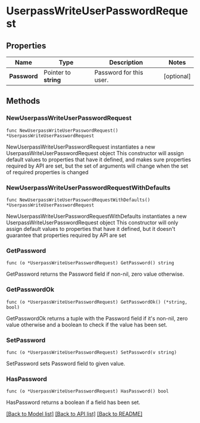 # UserpassWriteUserPasswordRequest

## Properties

Name | Type | Description | Notes
------------ | ------------- | ------------- | -------------
**Password** | Pointer to **string** | Password for this user. | [optional] 

## Methods

### NewUserpassWriteUserPasswordRequest

`func NewUserpassWriteUserPasswordRequest() *UserpassWriteUserPasswordRequest`

NewUserpassWriteUserPasswordRequest instantiates a new UserpassWriteUserPasswordRequest object
This constructor will assign default values to properties that have it defined,
and makes sure properties required by API are set, but the set of arguments
will change when the set of required properties is changed

### NewUserpassWriteUserPasswordRequestWithDefaults

`func NewUserpassWriteUserPasswordRequestWithDefaults() *UserpassWriteUserPasswordRequest`

NewUserpassWriteUserPasswordRequestWithDefaults instantiates a new UserpassWriteUserPasswordRequest object
This constructor will only assign default values to properties that have it defined,
but it doesn't guarantee that properties required by API are set

### GetPassword

`func (o *UserpassWriteUserPasswordRequest) GetPassword() string`

GetPassword returns the Password field if non-nil, zero value otherwise.

### GetPasswordOk

`func (o *UserpassWriteUserPasswordRequest) GetPasswordOk() (*string, bool)`

GetPasswordOk returns a tuple with the Password field if it's non-nil, zero value otherwise
and a boolean to check if the value has been set.

### SetPassword

`func (o *UserpassWriteUserPasswordRequest) SetPassword(v string)`

SetPassword sets Password field to given value.

### HasPassword

`func (o *UserpassWriteUserPasswordRequest) HasPassword() bool`

HasPassword returns a boolean if a field has been set.


[[Back to Model list]](../README.md#documentation-for-models) [[Back to API list]](../README.md#documentation-for-api-endpoints) [[Back to README]](../README.md)


